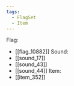 ```yaml
---
tags:
  - FlagSet
  - Item
---
```

Flag:
- [[flag_10882]]
Sound:
- [[sound_17]]
- [[sound_43]]
- [[sound_44]]
Item:
- [[item_352]]
